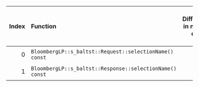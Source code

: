 |   Index | Function                                                 |   Difference in number of lines |   Function size difference in bytes | Disassembly                                                             |   Number of lines in assumed build | Number of bytes in assumed build   |   Number of lines in ignored build | Number of bytes in ignored build   |
|--------:|:---------------------------------------------------------|--------------------------------:|------------------------------------:|:------------------------------------------------------------------------|-----------------------------------:|:-----------------------------------|-----------------------------------:|:-----------------------------------|
|       0 | `BloombergLP::s_baltst::Request::selectionName() const`  |                               2 |                                   0 | [Assumed](0.assume.s.txt), [Ignored](0.none.s.txt), [Diff](0.diff.html) |                                 48 | 4,413,664                          |                                 48 | 4,413,312                          |
|       1 | `BloombergLP::s_baltst::Response::selectionName() const` |                               2 |                                   0 | [Assumed](1.assume.s.txt), [Ignored](1.none.s.txt), [Diff](1.diff.html) |                                 48 | 4,417,232                          |                                 48 | 4,416,880                          |